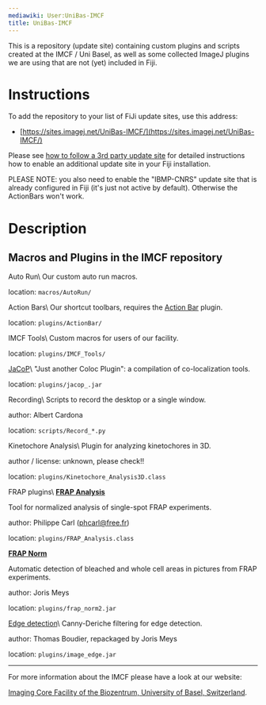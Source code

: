 ```yaml
---
mediawiki: User:UniBas-IMCF
title: UniBas-IMCF
---
```


This is a repository (update site) containing custom plugins and scripts created at the IMCF / Uni Basel, as well as some collected ImageJ plugins we are using that are not (yet) included in Fiji.

# Instructions

To add the repository to your list of FiJi update sites, use this address:

- [https://sites.imagej.net/UniBas-IMCF/](https://sites.imagej.net/UniBas-IMCF/)

Please see [how to follow a 3rd party update site](/update-sites/following) for detailed instructions how to enable an additional update site in your Fiji installation.

PLEASE NOTE: you also need to enable the "IBMP-CNRS" update site that is already configured in Fiji (it's just not active by default). Otherwise the ActionBars won't work.

# Description

## Macros and Plugins in the IMCF repository

Auto Run\\
Our custom auto run macros.

location: `macros/AutoRun/`

<!-- -->

Action Bars\\
Our shortcut toolbars, requires the [Action Bar](https://imagejdocu.tudor.lu/doku.php?id=plugin:utilities:action_bar:start) plugin.

location: `plugins/ActionBar/`

<!-- -->

IMCF Tools\\
Custom macros for users of our facility.

location: `plugins/IMCF_Tools/`

<!-- -->

[JaCoP](https://imagejdocu.tudor.lu/doku.php?id=plugin:analysis:jacop_2.0:just_another_colocalization_plugin:start)\\
"Just another Coloc Plugin": a compilation of co-localization tools.

location: `plugins/jacop_.jar`

<!-- -->

Recording\\
Scripts to record the desktop or a single window.

author: Albert Cardona

location: `scripts/Record_*.py`

<!-- -->

Kinetochore Analysis\\
Plugin for analyzing kinetochores in 3D.

author / license: unknown, please check!!

location: `plugins/Kinetochore_Analysis3D.class`

<!-- -->

FRAP plugins\\
**[FRAP Analysis](https://imagejdocu.tudor.lu/doku.php?id=plugin:analysis:frap_analysis:start)**

Tool for normalized analysis of single-spot FRAP experiments.

author: Philippe Carl (phcarl@free.fr)

location: `plugins/FRAP_Analysis.class`

**[FRAP Norm](https://imagejdocu.tudor.lu/doku.php?id=plugin:analysis:frap_normalization:start)**

Automatic detection of bleached and whole cell areas in pictures from FRAP experiments.

author: Joris Meys

location: `plugins/frap_norm2.jar`

<!-- -->

[Edge detection](https://imagejdocu.tudor.lu/doku.php?id=plugin:filter:edge_detection:start)\\
Canny-Deriche filtering for edge detection.

author: Thomas Boudier, repackaged by Joris Meys

location: `plugins/image_edge.jar`

------------------------------------------------------------------------

For more information about the IMCF please have a look at our website:

[Imaging Core Facility of the Biozentrum, University of Basel, Switzerland](https://www.biozentrum.unibas.ch/imcf/).
